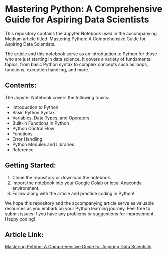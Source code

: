 # Mastering Python: A Comprehensive Guide for Aspiring Data Scientists

This repository contains the Jupyter Notebook used in the accompanying Medium article titled 'Mastering Python: A Comprehensive Guide for Aspiring Data Scientists. 

The article and this notebook serve as an introduction to Python for those who are just starting in data science. It covers a variety of fundamental topics, from basic Python syntax to complex concepts such as loops, functions, exception handling, and more. 

## Contents:

The Jupyter Notebook covers the following topics:

- Introduction to Python 
- Basic Python Syntax 
- Variables, Data Types, and Operators
- Built-in Functions in Python
- Python Control Flow 
- Functions 
- Error Handling 
- Python Modules and Libraries
- Reference

## Getting Started:

1. Clone the repository or download the notebook.
2. Import the notebook into your Google Colab or local Anaconda environment.
3. Follow along with the article and practice coding in Python!

We hope this repository and the accompanying article serve as valuable resources as you embark on your Python learning journey. Feel free to submit issues if you have any problems or suggestions for improvement. Happy coding!

## Article Link:

[Mastering Python: A Comprehensive Guide for Aspiring Data Scientists]([MediumArticleLink](https://norochalise.medium.com/5ec6f9a0e1de)https://norochalise.medium.com/5ec6f9a0e1de)
